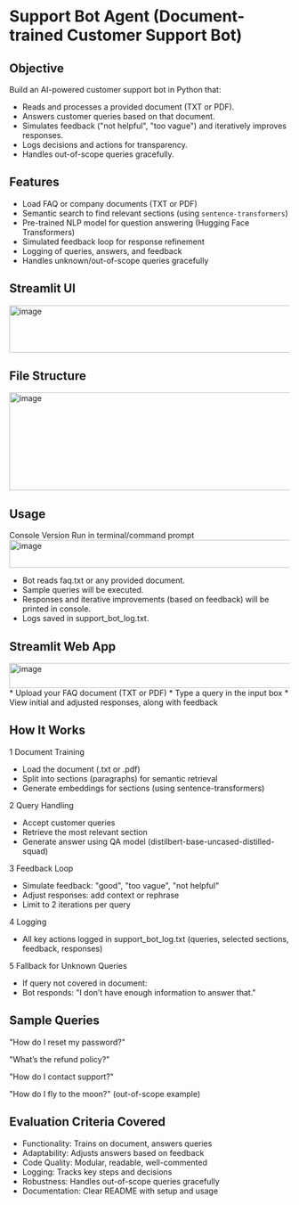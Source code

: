 # Support Bot Agent (Document-trained Customer Support Bot)

## Objective
Build an AI-powered customer support bot in Python that:
- Reads and processes a provided document (TXT or PDF).
- Answers customer queries based on that document.
- Simulates feedback ("not helpful", "too vague") and iteratively improves responses.
- Logs decisions and actions for transparency.
- Handles out-of-scope queries gracefully.


## Features
- Load FAQ or company documents (TXT or PDF)
- Semantic search to find relevant sections (using `sentence-transformers`)
- Pre-trained NLP model for question answering (Hugging Face Transformers)
- Simulated feedback loop for response refinement
- Logging of queries, answers, and feedback
- Handles unknown/out-of-scope queries gracefully


## Streamlit UI

<img width="661" height="85" alt="image" src="https://github.com/user-attachments/assets/8772a317-0df1-4841-8b0b-06d5861b78e6" />


## File Structure

<img width="745" height="176" alt="image" src="https://github.com/user-attachments/assets/19cd276e-0de1-4108-b783-5cd1ceb67561" />



## Usage
Console Version
Run in terminal/command prompt
<img width="759" height="50" alt="image" src="https://github.com/user-attachments/assets/16fc493c-e9cc-421e-9f65-a79fbd752faa" />
* Bot reads faq.txt or any provided document.
* Sample queries will be executed.
* Responses and iterative improvements (based on feedback) will be printed in console.
* Logs saved in support_bot_log.txt.

## Streamlit Web App
<img width="754" height="45" alt="image" src="https://github.com/user-attachments/assets/a628099b-ba51-49ea-a477-63eddd856d25" />
* Upload your FAQ document (TXT or PDF)
* Type a query in the input box
* View initial and adjusted responses, along with feedback

## How It Works
1 Document Training
* Load the document (.txt or .pdf)
* Split into sections (paragraphs) for semantic retrieval
* Generate embeddings for sections (using sentence-transformers)

2 Query Handling
* Accept customer queries
* Retrieve the most relevant section
* Generate answer using QA model (distilbert-base-uncased-distilled-squad)

3 Feedback Loop
* Simulate feedback: "good", "too vague", "not helpful"
* Adjust responses: add context or rephrase
* Limit to 2 iterations per query

4 Logging
* All key actions logged in support_bot_log.txt (queries, selected sections, feedback, responses)

5 Fallback for Unknown Queries
* If query not covered in document:
* Bot responds: "I don’t have enough information to answer that."

## Sample Queries
"How do I reset my password?"

"What’s the refund policy?"

"How do I contact support?"

"How do I fly to the moon?" (out-of-scope example)

## Evaluation Criteria Covered

* Functionality: Trains on document, answers queries
* Adaptability: Adjusts answers based on feedback
* Code Quality: Modular, readable, well-commented
* Logging: Tracks key steps and decisions
* Robustness: Handles out-of-scope queries gracefully
* Documentation: Clear README with setup and usage


